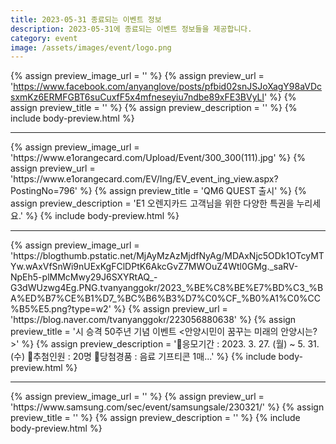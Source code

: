 ```yaml
---
title: 2023-05-31 종료되는 이벤트 정보
description: 2023-05-31에 종료되는 이벤트 정보들을 제공합니다.
category: event
image: /assets/images/event/logo.png
---
```

{% assign preview_image_url = '' %}
{% assign preview_url = 'https://www.facebook.com/anyanglove/posts/pfbid02snJSJoXagY98aVDcsxmKz6ERMFGBT6suCuxfF5x4mfneseyiu7ndbe89xFE3BVyLl' %}
{% assign preview_title = '' %}
{% assign preview_description = '' %}
{% include body-preview.html %}
<hr>{% assign preview_image_url = 'https://www.e1orangecard.com/Upload/Event/300_300(111).jpg' %}
{% assign preview_url = 'https://www.e1orangecard.com/EV/Ing/EV_event_ing_view.aspx?PostingNo=796' %}
{% assign preview_title = 'QM6 QUEST 출시' %}
{% assign preview_description = 'E1 오렌지카드 고객님을 위한 다양한 특권을 누리세요.' %}
{% include body-preview.html %}
<hr>{% assign preview_image_url = 'https://blogthumb.pstatic.net/MjAyMzAzMjdfNyAg/MDAxNjc5ODk1OTcyMTYw.wAxVfSnWi9nUExKgFClDPtK6AkcGvZ7MWOuZ4Wtl0GMg._saRV-NpEh5-plMMcMwy29J6SXYRtAQ_-G3dWUzwg4Eg.PNG.tvanyanggokr/2023_%BE%C8%BE%E7%BD%C3_%BA%ED%B7%CE%B1%D7_%BC%B6%B3%D7%C0%CF_%B0%A1%C0%CC%B5%E5.png?type=w2' %}
{% assign preview_url = 'https://blog.naver.com/tvanyanggokr/223056880638' %}
{% assign preview_title = '시 승격 50주년 기념 이벤트 &lt;안양시민이 꿈꾸는 미래의 안양시는?&gt;' %}
{% assign preview_description = '📅응모기간 : 2023. 3. 27. (월) ~ 5. 31. (수) 📍추첨인원 : 20명 📍당첨경품 : 음료 기프티콘 1매...' %}
{% include body-preview.html %}
<hr>{% assign preview_image_url = '' %}
{% assign preview_url = 'https://www.samsung.com/sec/event/samsungsale/230321/' %}
{% assign preview_title = '' %}
{% assign preview_description = '' %}
{% include body-preview.html %}